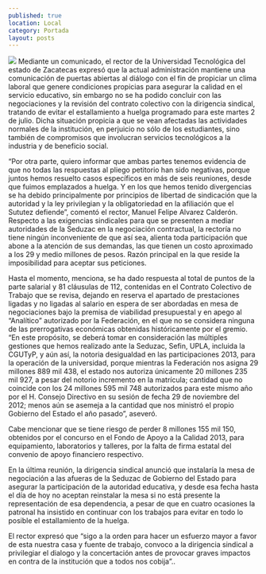 ```yaml
---
published: true
location: Local
category: Portada
layout: posts
---
```


![](http://i.imgur.com/I4QDGl5m.jpg)
Mediante un comunicado, el rector de la Universidad Tecnológica del estado de Zacatecas expresó que la actual administración mantiene una comunicación de puertas abiertas al diálogo con el fin de propiciar un clima laboral que genere condiciones propicias para asegurar la calidad en el servicio educativo, sin embargo no se ha podido concluir con las negociaciones y la revisión del contrato colectivo con  la dirigencia sindical, tratando de evitar el estallamiento a huelga programado para este martes 2 de julio.
Dicha situación propicia a que se vean afectadas las actividades normales de la institución, en perjuicio no sólo de los estudiantes, sino también de compromisos que involucran servicios tecnológicos a la industria y de  beneficio social.

“Por otra parte, quiero informar que ambas partes tenemos evidencia de que no todas las respuestas al pliego petitorio han sido negativas, porque juntos hemos resuelto casos específicos en más de seis reuniones, desde que fuimos emplazados a huelga. Y en los que hemos tenido divergencias se ha debido principalmente por principios de libertad de sindicación que la autoridad y la ley privilegian y la obligatoriedad en la afiliación que el Sututez defiende”, comentó el rector, Manuel Felipe Alvarez Calderón.
Respecto a las exigencias sindicales para que se presenten a mediar autoridades de la Seduzac en la negociación contractual, la rectoría no tiene ningún inconveniente de que así sea, alienta toda participación que abone a la atención de sus demandas, las que tienen un costo aproximado a los 29 y medio millones de pesos. Razón principal en la que reside la imposibilidad para aceptar sus peticiones.

Hasta el momento, menciona, se ha dado respuesta al total de puntos de la parte salarial y 81 cláusulas de 112, contenidas en el Contrato Colectivo de Trabajo que se revisa, dejando en reserva el apartado de prestaciones ligadas y no ligadas al salario en espera de ser abordadas en mesa de negociaciones bajo la premisa de viabilidad presupuestal y en apego al “Analítico” autorizado por la Federación, en el que no se considera ninguna de las prerrogativas económicas obtenidas históricamente por el gremio.
“En este propósito, se deberá tomar en consideración las múltiples gestiones que hemos realizado ante la Seduzac, Sefin, UPLA, incluida la CGUTyP, y aún así, la notoria desigualdad en las participaciones 2013, para la operación de la universidad, porque mientras la Federación nos asigna 29 millones 889 mil 438, el estado nos autoriza únicamente 20 millones 235 mil 927, a pesar del notorio incremento en la matrícula; cantidad que no coincide con los 24 millones 595 mil 748 autorizados para este mismo año por el H. Consejo Directivo en su sesión de fecha 29 de noviembre del 2012; menos aún se asemeja a la cantidad que nos ministró el propio Gobierno del Estado el año pasado”, aseveró. 

Cabe mencionar que se tiene riesgo de perder 8 millones 155 mil 150, obtenidos por el concurso en el Fondo de Apoyo a la Calidad 2013, para equipamiento, laboratorios y talleres, por la falta de firma estatal del convenio de apoyo financiero respectivo.

En la última reunión, la dirigencia sindical anunció que instalaría la mesa de negociación a las afueras de la Seduzac de Gobierno del Estado para asegurar la participación de la autoridad educativa, y desde esa fecha hasta el día de hoy no aceptan reinstalar la mesa si no está presente la representación de esa dependencia, a pesar de que en cuatro ocasiones la patronal ha insistido en continuar con los trabajos para evitar en todo lo posible el estallamiento de la huelga.

El rector expresó que “sigo a la orden para hacer un esfuerzo mayor a favor de esta nuestra casa y fuente de trabajo,  convoco  a la dirigencia  sindical a privilegiar el dialogo y la concertación antes de provocar graves impactos en contra de la institución que a todos nos cobija”..
